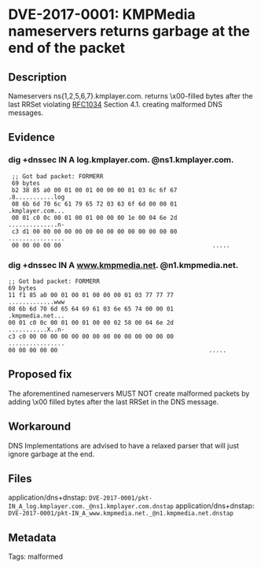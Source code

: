 # DVE-2017-0001: KMPMedia nameservers returns garbage at the end of the packet

## Description

Nameservers ns{1,2,5,6,7}.kmplayer.com. returns \x00-filled bytes after the last
RRSet violating [RFC1034](https://www.ietf.org/rfc/rfc1035.txt)
Section 4.1. creating malformed DNS messages.

## Evidence

### dig +dnssec IN A log.kmplayer.com. @ns1.kmplayer.com.

```
 ;; Got bad packet: FORMERR
 69 bytes
 b2 38 85 a0 00 01 00 01 00 00 00 01 03 6c 6f 67          .8...........log
 08 6b 6d 70 6c 61 79 65 72 03 63 6f 6d 00 00 01          .kmplayer.com...
 00 01 c0 0c 00 01 00 01 00 00 00 1e 00 04 6e 2d          ..............n-
 c3 d1 00 00 00 00 00 00 00 00 00 00 00 00 00 00          ................
 00 00 00 00 00                                           .....
```

### dig +dnssec IN A www.kmpmedia.net. @n1.kmpmedia.net.

```
;; Got bad packet: FORMERR
69 bytes
11 f1 85 a0 00 01 00 01 00 00 00 01 03 77 77 77          .............www
08 6b 6d 70 6d 65 64 69 61 03 6e 65 74 00 00 01          .kmpmedia.net...
00 01 c0 0c 00 01 00 01 00 00 02 58 00 04 6e 2d          ...........X..n-
c3 c0 00 00 00 00 00 00 00 00 00 00 00 00 00 00          ................
00 00 00 00 00                                           .....

```

## Proposed fix

The aforementined nameservers MUST NOT create malformed packets by
adding \x00 filled bytes after the last RRSet in the DNS message.

## Workaround

DNS Implementations are advised to have a relaxed parser that will
just ignore garbage at the end.

## Files

application/dns+dnstap: `DVE-2017-0001/pkt-IN_A_log.kmplayer.com._@ns1.kmplayer.com.dnstap`
application/dns+dnstap: `DVE-2017-0001/pkt-IN_A_www.kmpmedia.net._@n1.kmpmedia.net.dnstap`

## Metadata

Tags: malformed
